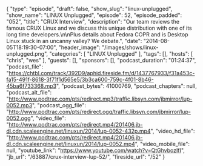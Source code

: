 {
  "type": "episode",
  "draft": false,
  "show_slug": "linux-unplugged",
  "show_name": "LINUX Unplugged",
  "episode": 52,
  "episode_padded": "052",
  "title": "CRUX Interview",
  "description": "Our team reviews the famous CRUX Linux and we discuss this unique distribution with one of its long time developers.\n\nPlus details about Fedora COPR and is Desktop Linux stuck in an uncanny valley? We debate.",
  "date": "2014-08-05T18:19:30-07:00",
  "header_image": "/images/shows/linux-unplugged.png",
  "categories": [
    "LINUX Unplugged"
  ],
  "tags": [],
  "hosts": [
    "chris",
    "wes"
  ],
  "guests": [],
  "sponsors": [],
  "podcast_duration": "01:24:37",
  "podcast_file": "https://chtbl.com/track/392D9/aphid.fireside.fm/d/1437767933/f31a453c-fa15-491f-8618-3f71f1d565e5/3b3ca600-759c-4f01-8b46-45ba6f733368.mp3",
  "podcast_bytes": 41000769,
  "podcast_chapters": null,
  "podcast_alt_file": "http://www.podtrac.com/pts/redirect.mp3/traffic.libsyn.com/jbmirror/lup-0052.mp3",
  "podcast_ogg_file": "http://www.podtrac.com/pts/redirect.ogg/traffic.libsyn.com/jbmirror/lup-0052.ogg",
  "video_file": "http://www.podtrac.com/pts/redirect.mp4/201406.jb-dl.cdn.scaleengine.net/linuxun/2014/lup-0052-432p.mp4",
  "video_hd_file": "http://www.podtrac.com/pts/redirect.mp4/201406.jb-dl.cdn.scaleengine.net/linuxun/2014/lup-0052.mp4",
  "video_mobile_file": null,
  "youtube_link": "https://www.youtube.com/watch?v=QtGhvbozIfI",
  "jb_url": "/63887/crux-interview-lup-52/",
  "fireside_url": "/52"
}

